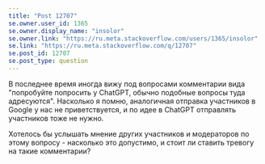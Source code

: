 ```yaml
---
title: "Post 12707"
se.owner.user_id: 1365
se.owner.display_name: "insolor"
se.owner.link: "https://ru.meta.stackoverflow.com/users/1365/insolor"
se.link: "https://ru.meta.stackoverflow.com/q/12707"
se.post_id: 12707
se.post_type: question
---
```

<p>В последнее время иногда вижу под вопросами комментарии вида &quot;попробуйте попросить у ChatGPT, обычно подобные вопросы туда адресуются&quot;. Насколько я помню, аналогичная отправка участников в Google у нас не приветствуется, и по идее в ChatGPT отправлять участников тоже не нужно.</p>
<p>Хотелось бы услышать мнение других участников и модераторов по этому вопросу - насколько это допустимо, и стоит ли ставить тревогу на такие комментарии?</p>
